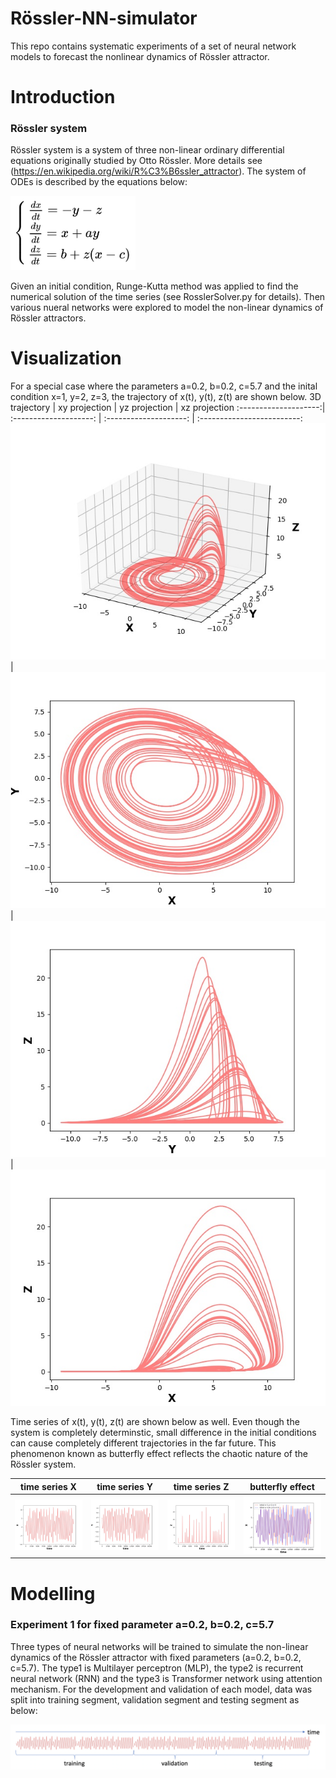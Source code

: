 # Rössler-NN-simulator
This repo contains systematic experiments of a set of neural network models to forecast the nonlinear dynamics of Rössler attractor.

# Introduction
### Rössler system 
Rössler system is a system of three non-linear ordinary differential equations originally studied by Otto Rössler. More details see (https://en.wikipedia.org/wiki/R%C3%B6ssler_attractor). The system of ODEs is described by the equations below:

<img src="plots/equation.png" width="200"/>

Given an initial condition, Runge-Kutta method was applied to find the numerical solution of the time series (see RosslerSolver.py for details). Then various nueral networks were explored to model the non-linear dynamics of Rössler attractors.    

# Visualization
For a special case where the parameters a=0.2, b=0.2, c=5.7 and the inital condition x=1, y=2, z=3, the trajectory of x(t), y(t), z(t) are shown below.
3D trajectory         |  xy projection         |  yz projection         |  xz projection
:--------------------:| :--------------------: | :--------------------: | :-------------------------:
![](plots/3D.jpg)     |  ![](plots/xy.jpg)     | ![](plots/yz.jpg)      | ![](plots/xz.jpg)  

Time series of x(t), y(t), z(t) are shown below as well. Even though the system is completely determinstic, small difference in the initial conditions can cause completely different trajectories in the far future. This phenomenon known as butterfly effect reflects the chaotic nature of the Rössler system. 

time series X         |  time series Y         |  time series Z         |  butterfly effect
:--------------------:| :--------------------: | :--------------------: | :-------------------------:
![](plots/time_x.jpg) |  ![](plots/time_y.jpg) | ![](plots/time_z.jpg)  | ![](plots/butterfly_x.jpg)  

# Modelling
### Experiment 1 for fixed parameter a=0.2, b=0.2, c=5.7
Three types of neural networks will be trained to simulate the non-linear dynamics of the Rössler attractor with fixed parameters (a=0.2, b=0.2, c=5.7). The type1 is Multilayer perceptron (MLP), the type2 is recurrent neural network (RNN) and the type3 is Transformer network using attention mechanism. For the development and validation of each model, data was split into training segment, validation segment and testing segment as below:

<img src="plots/data_split.png" width="1000"/>
